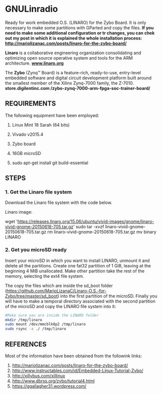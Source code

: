 
GNULinradio
============

Ready for work embedded O.S. (LINARO) for the Zybo Board. It is only necessary to make some partitions with GParted and copy the files. **If you need to make some additional configuration or tr changes, you can chek out my post in which it is explained the whole installation process: http://mariolizanac.com/posts/linaro-for-the-zybo-board/**

**Linaro** is a collaborative engineering organization consolidating and optimizing open source operative system and tools for the ARM architecture. **www.linaro.org**

The **Zybo** (Zynq™ Board) is a feature-rich, ready-to-use, entry-level embedded software and digital circuit development platform built around the smallest member of the Xilinx Zynq-7000 family, the Z-7010. **store.digilentinc.com
/zybo-zynq-7000-arm-fpga-soc-trainer-board/**



REQUIREMENTS
------------

The following equipment have been employed:

1. Linux Mint 18 Sarah (64 bits)

2. Vivado v2015.4

3. Zybo board

4. 16GB microSD

5. sudo apt-get install git build-essential

 


STEPS
------------

### 1. Get the Linaro file system ###

Download the Linaro file system with the code below.

Linaro image:

wget 'https://releases.linaro.org/15.06/ubuntu/vivid-images/gnome/linaro-vivid-gnome-20150618-705.tar.gz'
sudo tar -xvzf linaro-vivid-gnome-20150618-705.tar.gz
rm linaro-vivid-gnome-20150618-705.tar.gz
mv binary LINARO



### 2. Get you microSD ready ###


Insert your microSD in which you want to install LINARO, unmount it and delete all the partitions. Create one fat32 partition of 1 GiB, leaving at the beginning 4 MiB unallocated. Make other partition take the rest of the memory, selecting the ext4 file system. 

The copy the files which are inside the sd_boot folder (https://github.com/MarioLizanaC/Linaro-O.S.-for-Zybo/tree/master/sd_boot) into the first partition of the microSD. Finally you will have to make a temporal directory associated with the second partition of the microSD and copy the LINARO file system into it:

~~~bash
#Make sure you are inside the LINARO folder
mkdir /tmp/linaro
sudo mount /dev/mmcblk0p2 /tmp/linaro
sudo rsync -a ./ /tmp/linaro
~~~


 
REFERENCES 
------------
Most of the information have been obtained from the followink links: 

1. http://mariolizanac.com/posts/linaro-for-the-zybo-board/
2. http://www.instructables.com/id/Embedded-Linux-Tutorial-Zybo/
3. http://xillybus.com/xillinux
4. http://www.dbrss.org/zybo/tutorial4.html
5. https://ggallagher31.wordpress.com/







